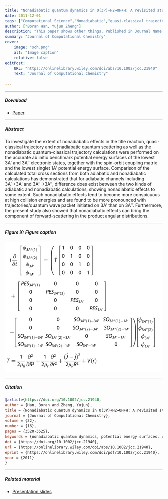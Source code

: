 ```yaml
---
title: "Nonadiabatic quantum dynamics in O(3P)+H2→OH+H: A revisited study" 
date: 2011-12-01
tags: ["Computational Science","Nonadiabatic","quasi-classical trajector method"]
author: ["Boran Han, Yujun Zheng"]
description: "This paper shows other things. Published in Journal Name, 2015." 
summary: "Journal of Computational Chemistry" 
cover:
    image: "sch.png"
    alt: "Image caption"
    relative: false
editPost:
    URL: "https://onlinelibrary.wiley.com/doi/abs/10.1002/jcc.21940"
    Text: "Journal of Computational Chemistry"

---
```


---

##### Download

+ [Paper](https://onlinelibrary.wiley.com/doi/abs/10.1002/jcc.21940)


---

##### Abstract

To investigate the extent of nonadiabatic effects in the title reaction, quasi-classical trajectory and nonadiabatic quantum scattering as well as the nonadiabatic quantum-classical trajectory calculations were performed on the accurate ab initio benchmark potential energy surfaces of the lowest 3A′ and 3A″ electronic states, together with the spin-orbit coupling matrix and the lowest singlet 1A′ potential energy surface. Comparison of the calculated total cross sections from both adiabatic and nonadiabatic calculations has demonstrated that for adiabatic channels including 3A′→3A′ and 3A″→3A″, difference does exist between the two kinds of adiabatic and nonadiabatic calculations, showing nonadiabatic effects to some extent. Such nonadiabatic effects tend to become more conspicuous at high collision energies and are found to be more pronounced with trajectories/quantum wave packet initiated on 3A′ than on 3A″. Furthermore, the present study also showed that nonadiabatic effects can bring the component of forward-scattering in the product angular distributions.

---

##### Figure X: Figure caption

![](sch.png)

---

##### Citation


```BibTeX
@article{https://doi.org/10.1002/jcc.21940,
author = {Han, Boran and Zheng, Yujun},
title = {Nonadiabatic quantum dynamics in O(3P)+H2→OH+H: A revisited study},
journal = {Journal of Computational Chemistry},
volume = {32},
number = {16},
pages = {3520-3525},
keywords = {nonadiabatic quantum dynamics, potential energy surfaces, cross section, quasiclassical trajectory},
doi = {https://doi.org/10.1002/jcc.21940},
url = {https://onlinelibrary.wiley.com/doi/abs/10.1002/jcc.21940},
eprint = {https://onlinelibrary.wiley.com/doi/pdf/10.1002/jcc.21940},
year = {2011}
}
```

---

##### Related material

+ [Presentation slides](presentation2.pdf)

